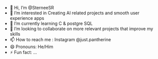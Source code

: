 - 👋 Hi, I’m @SterneeSR
- 👀 I’m interested in Creating AI related projects and smooth user experience apps
- 🌱 I’m currently learning C & postgre SQL
- 💞️ I’m looking to collaborate on more relevant projects that improve my skills
- 📫 How to reach me : Instagram @just.pantherine
- 😄 Pronouns: He/Him
- ⚡ Fun fact: ...

<!---
SterneeSR/SterneeSR is a ✨ special ✨ repository because its `README.md` (this file) appears on your GitHub profile.
You can click the Preview link to take a look at your changes.
--->
